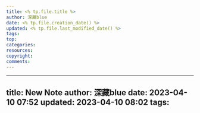 ```yaml
---
title: <% tp.file.title %>
author: 深藏blue
date: <% tp.file.creation_date() %>
updated: <% tp.file.last_modified_date() %>
tags:
top:   
categories:
resources:
copyright:
comments:
---
```

---
title: New Note
author: 深藏blue
date: 2023-04-10 07:52
updated: 2023-04-10 08:02
tags:
---


